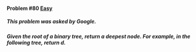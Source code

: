 #### Problem #80 [Easy](https://mail.google.com/mail/u/0/#inbox/FMfcgzGmtNZGbkFWrjgwGFtPwGDsnqCM)
##### This problem was asked by Google.

##### Given the root of a binary tree, return a deepest node. For example, in the following tree, return d.
